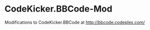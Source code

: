 CodeKicker.BBCode-Mod
=====================

Modifications to CodeKicker.BBCode at http://bbcode.codeplex.com/